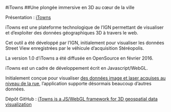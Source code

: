 #iTowns
##Une plongée immersive en 3D au cœur de la ville
<p>Présentation : <a href="http://www.ign.fr/institut/innovation/itowns">iTowns</a></p>
<p>iTowns est une plateforme technologique de l’IGN permettant de visualiser et d’exploiter des données géographiques 3D à travers le web.</p>
<p>Cet outil a été développé par l’IGN, initialement pour visualiser les données Street View enregistrées par le véhicule d’acquisition Stéréopolis.</p>
<p>La version 1.0 d’iTowns a été diffusée en OpenSource en février 2016.</p>
<p>iTowns est un cadre de développement écrit en Javascript/WebGL.</p>
<p>Initialement conçue pour visualiser <a href="http://www.ign.fr/institut/innovation/stereopolis">des données image et laser acquises au niveau de la rue</a>, l’application supporte désormais beaucoup d’autres données.</p>
<p>Dépôt GitHub : <a href="https://github.com/iTowns/itowns/tree/v1.0">iTowns is a JS/WebGL framework for 3D geospatial data visualization</a></p>
